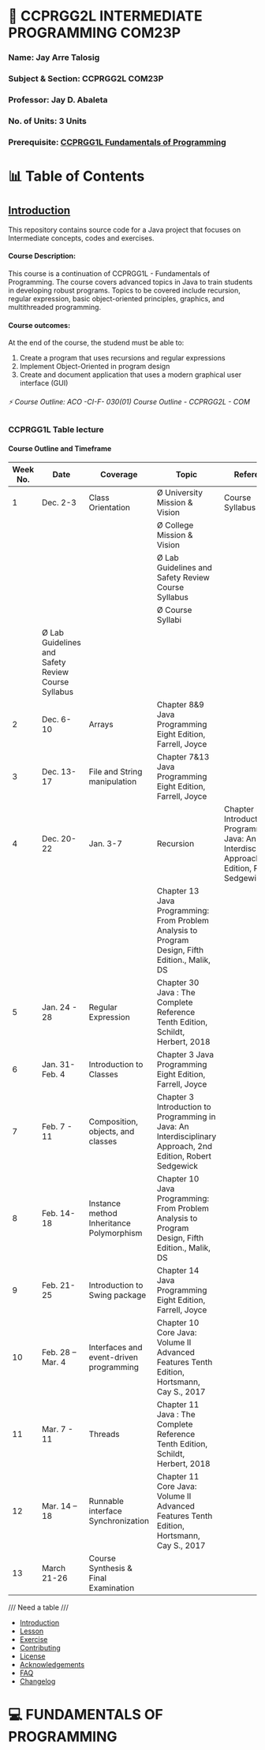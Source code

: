 # 💫 CCPRGG2L INTERMEDIATE PROGRAMMING COM23P        
### Name: Jay Arre Talosig  
### Subject & Section: CCPRGG2L COM23P   
### Professor: Jay D. Abaleta          
### No. of Units: 3 Units
### Prerequisite: [CCPRGG1L Fundamentals of Programming](https://github.com/flexycode/CCPRGG1L_FUNDAMENTALS_COM23P)

# 📊 Table of Contents

## [Introduction](#introduction)
This repository contains source code for a Java project that focuses on Intermediate concepts, codes and exercises.

#### Course Description:
This course is a continuation of CCPRGG1L - Fundamentals of Programming. The course covers advanced topics in Java to train students in developing robust programs. Topics to be covered include recursion, regular expression, basic object-oriented principles, graphics, and multithreaded programming.

#### Course outcomes:
At the end of the course, the studend must be able to:
1. Create a program that uses recursions and regular expressions
2. Implement Object-Oriented in program design
3. Create and document application that uses a modern graphical user interface (GUI)

###### ⚡ Course Outline: ACO -CI-F- 030(01) Course Outline - CCPRGG2L - COM
  
### CCPRGG1L Table lecture
#### Course Outline and Timeframe

| Week No. | Date             | Coverage                                  | Topic                                                             | Reference                                                             |
|----------|------------------|-------------------------------------------|-------------------------------------------------------------------|-----------------------------------------------------------------------|
| 1        | Dec. 2-3         | Class Orientation                         | Ø University Mission & Vision                                     | Course Syllabus                                                        | 
|          |                  |                                           | Ø College Mission & Vision                                        |                                                                       |
|          |                  |                                           | Ø Lab Guidelines and Safety Review Course Syllabus                |                                                                       |
|          |                  |                                           | Ø Course Syllabi
|                                                                         | Ø Lab Guidelines and Safety Review Course Syllabus
| 2        | Dec. 6-10        | Arrays                                    | Chapter 8&9 Java Programming Eight Edition, Farrell, Joyce         |
| 3        | Dec. 13-17       | File and String manipulation              | Chapter 7&13 Java Programming Eight Edition, Farrell, Joyce         |
| 4        | Dec. 20-22       | Jan. 3-7                                  | Recursion                                                         | Chapter 2 Introduction to Programming in Java: An Interdisciplinary Approach, 2nd Edition, Robert Sedgewick |
|          |                  |                                           | Chapter 13 Java Programming: From Problem Analysis to Program Design, Fifth Edition., Malik, DS |
| 5        | Jan. 24 - 28     | Regular Expression                        | Chapter 30 Java : The Complete Reference Tenth Edition, Schildt, Herbert, 2018 |
| 6        | Jan. 31- Feb. 4  | Introduction to Classes                   | Chapter 3 Java Programming Eight Edition, Farrell, Joyce            |
| 7        | Feb. 7 - 11      | Composition, objects, and classes         | Chapter 3 Introduction to Programming in Java: An Interdisciplinary Approach, 2nd Edition, Robert Sedgewick |
| 8        | Feb. 14-18       | Instance method Inheritance Polymorphism  | Chapter 10 Java Programming: From Problem Analysis to Program Design, Fifth Edition., Malik, DS |
| 9        | Feb. 21- 25      | Introduction to Swing package             | Chapter 14 Java Programming Eight Edition, Farrell, Joyce           |
| 10       | Feb. 28 – Mar. 4 | Interfaces and event-driven programming   | Chapter 10 Core Java: Volume II Advanced Features Tenth Edition, Hortsmann, Cay S., 2017 |
| 11       | Mar. 7 - 11      | Threads                                   | Chapter 11 Java : The Complete Reference Tenth Edition, Schildt, Herbert, 2018 |
| 12       | Mar. 14 – 18     | Runnable interface Synchronization        | Chapter 11 Core Java: Volume II Advanced Features Tenth Edition, Hortsmann, Cay S., 2017 |
| 13       | March 21-26      | Course Synthesis & Final Examination      |                                                                       |



/// Need a table ///

- [Introduction](#introduction)
- [Lesson](#lesson)      
- [Exercise](#%EF%B8%8Fexercise)
- [Contributing](#contributing)       
- [License](#licensee)   
- [Acknowledgements](#acknowledgements) 
- [FAQ](#faq)      
- [Changelog](#changelogs)         

# 💻 FUNDAMENTALS OF PROGRAMMING  
